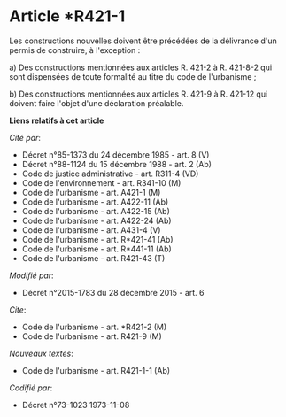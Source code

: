 # Article *R421-1

Les constructions nouvelles doivent être précédées de la délivrance d'un permis de construire, à l'exception : 

a) Des constructions mentionnées aux articles R. 421-2 à R. 421-8-2 qui sont dispensées de toute formalité au titre du code
de l'urbanisme ; 

b) Des constructions mentionnées aux articles R. 421-9 à R. 421-12 qui doivent faire l'objet d'une déclaration préalable.

**Liens relatifs à cet article**

_Cité par_:

  - Décret n°85-1373 du 24 décembre 1985 - art. 8 (V)
  - Décret n°88-1124 du 15 décembre 1988 - art. 2 (Ab)
  - Code de justice administrative - art. R311-4 (VD)
  - Code de l'environnement - art. R341-10 (M)
  - Code de l'urbanisme - art. A421-1 (M)
  - Code de l'urbanisme - art. A422-11 (Ab)
  - Code de l'urbanisme - art. A422-15 (Ab)
  - Code de l'urbanisme - art. A422-24 (Ab)
  - Code de l'urbanisme - art. A431-4 (V)
  - Code de l'urbanisme - art. R*421-41 (Ab)
  - Code de l'urbanisme - art. R*441-11 (Ab)
  - Code de l'urbanisme - art. R421-43 (T)

_Modifié par_:

  - Décret n°2015-1783 du 28 décembre 2015 - art. 6

_Cite_:

  - Code de l'urbanisme - art. *R421-2 (M)
  - Code de l'urbanisme - art. R421-9 (M)

_Nouveaux textes_:

  - Code de l'urbanisme - art. R421-1-1 (Ab)

_Codifié par_:

  - Décret n°73-1023 1973-11-08
